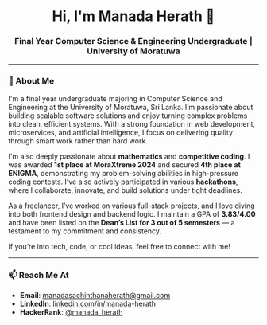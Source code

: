<h1 align="center">Hi, I'm Manada Herath 👋</h1>

<h3 align="center">Final Year Computer Science & Engineering Undergraduate | University of Moratuwa</h3>

---

### 🚀 About Me

I'm a final year undergraduate majoring in Computer Science and Engineering at the University of Moratuwa, Sri Lanka. I’m passionate about building scalable software solutions and enjoy turning complex problems into clean, efficient systems. With a strong foundation in web development, microservices, and artificial intelligence, I focus on delivering quality through smart work rather than hard work.

I'm also deeply passionate about **mathematics** and **competitive coding**. I was awarded **1st place at MoraXtreme 2024** and secured **4th place at ENIGMA**, demonstrating my problem-solving abilities in high-pressure coding contests. I’ve also actively participated in various **hackathons**, where I collaborate, innovate, and build solutions under tight deadlines.

As a freelancer, I’ve worked on various full-stack projects, and I love diving into both frontend design and backend logic. I maintain a GPA of **3.83/4.00** and have been listed on the **Dean’s List for 3 out of 5 semesters** — a testament to my commitment and consistency.

If you’re into tech, code, or cool ideas, feel free to connect with me!

---

### 📫 Reach Me At

- **Email**: manadasachinthanaherath@gmail.com  
- **LinkedIn**: [linkedin.com/in/manada-herath](https://linkedin.com/in/manada-herath)  
- **HackerRank**: [@manada_herath](https://www.hackerrank.com/@manada_herath)
